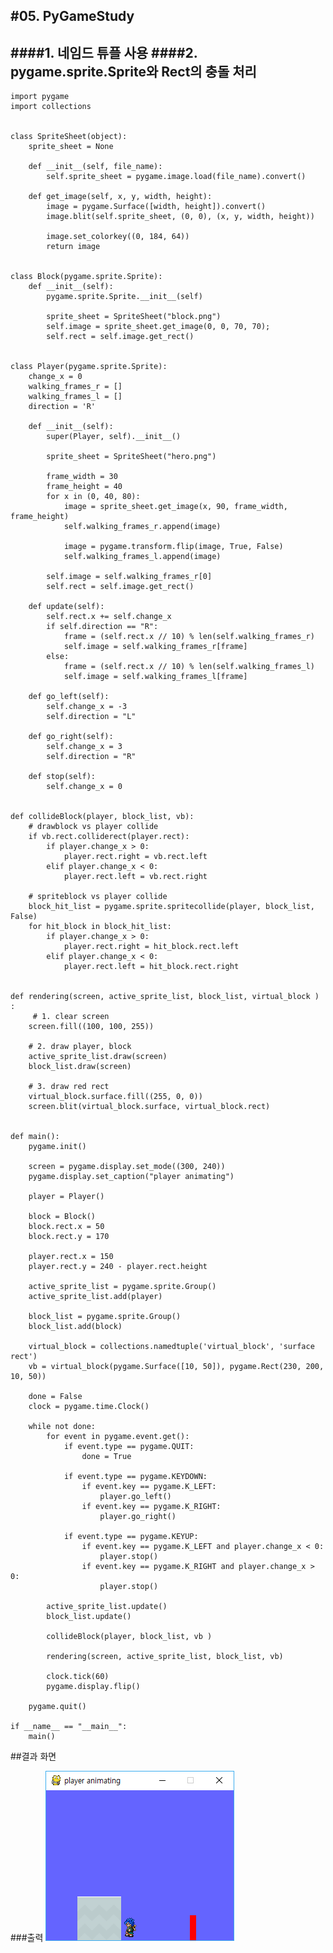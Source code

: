 #05. PyGameStudy
--------------------------------
####1. 네임드 튜플 사용
####2. pygame.sprite.Sprite와 Rect의 충돌 처리
-------------------------------


	import pygame
	import collections
	
	
	class SpriteSheet(object):
	    sprite_sheet = None
	
	    def __init__(self, file_name):
	        self.sprite_sheet = pygame.image.load(file_name).convert()
	
	    def get_image(self, x, y, width, height):
	        image = pygame.Surface([width, height]).convert()
	        image.blit(self.sprite_sheet, (0, 0), (x, y, width, height))
	
	        image.set_colorkey((0, 184, 64))
	        return image
	
	
	class Block(pygame.sprite.Sprite):
	    def __init__(self):
	        pygame.sprite.Sprite.__init__(self)
	
	        sprite_sheet = SpriteSheet("block.png")
	        self.image = sprite_sheet.get_image(0, 0, 70, 70);
	        self.rect = self.image.get_rect()
	
	
	class Player(pygame.sprite.Sprite):
	    change_x = 0
	    walking_frames_r = []
	    walking_frames_l = []
	    direction = 'R'
	
	    def __init__(self):
	        super(Player, self).__init__()
	
	        sprite_sheet = SpriteSheet("hero.png")
	
	        frame_width = 30
	        frame_height = 40
	        for x in (0, 40, 80):
	            image = sprite_sheet.get_image(x, 90, frame_width, frame_height)
	            self.walking_frames_r.append(image)
	
	            image = pygame.transform.flip(image, True, False)
	            self.walking_frames_l.append(image)
	
	        self.image = self.walking_frames_r[0]
	        self.rect = self.image.get_rect()
	
	    def update(self):
	        self.rect.x += self.change_x
	        if self.direction == "R":
	            frame = (self.rect.x // 10) % len(self.walking_frames_r)
	            self.image = self.walking_frames_r[frame]
	        else:
	            frame = (self.rect.x // 10) % len(self.walking_frames_l)
	            self.image = self.walking_frames_l[frame]
	
	    def go_left(self):
	        self.change_x = -3
	        self.direction = "L"
	
	    def go_right(self):
	        self.change_x = 3
	        self.direction = "R"
	
	    def stop(self):
	        self.change_x = 0
	
	
	def collideBlock(player, block_list, vb):
	    # drawblock vs player collide
	    if vb.rect.colliderect(player.rect):
	        if player.change_x > 0:
	            player.rect.right = vb.rect.left
	        elif player.change_x < 0:
	            player.rect.left = vb.rect.right
	
	    # spriteblock vs player collide
	    block_hit_list = pygame.sprite.spritecollide(player, block_list, False)
	    for hit_block in block_hit_list:
	        if player.change_x > 0:
	            player.rect.right = hit_block.rect.left
	        elif player.change_x < 0:
	            player.rect.left = hit_block.rect.right
	
	
	def rendering(screen, active_sprite_list, block_list, virtual_block ) :
	     # 1. clear screen
	    screen.fill((100, 100, 255))
	
	    # 2. draw player, block
	    active_sprite_list.draw(screen)
	    block_list.draw(screen)
	
	    # 3. draw red rect
	    virtual_block.surface.fill((255, 0, 0))
	    screen.blit(virtual_block.surface, virtual_block.rect)
	
	
	def main():
	    pygame.init()
	
	    screen = pygame.display.set_mode((300, 240))
	    pygame.display.set_caption("player animating")
	
	    player = Player()
	
	    block = Block()
	    block.rect.x = 50
	    block.rect.y = 170
	
	    player.rect.x = 150
	    player.rect.y = 240 - player.rect.height
	
	    active_sprite_list = pygame.sprite.Group()
	    active_sprite_list.add(player)
	
	    block_list = pygame.sprite.Group()
	    block_list.add(block)
	
	    virtual_block = collections.namedtuple('virtual_block', 'surface rect')
	    vb = virtual_block(pygame.Surface([10, 50]), pygame.Rect(230, 200, 10, 50))
	
	    done = False
	    clock = pygame.time.Clock()
	
	    while not done:
	        for event in pygame.event.get():
	            if event.type == pygame.QUIT:
	                done = True
	
	            if event.type == pygame.KEYDOWN:
	                if event.key == pygame.K_LEFT:
	                    player.go_left()
	                if event.key == pygame.K_RIGHT:
	                    player.go_right()
	
	            if event.type == pygame.KEYUP:
	                if event.key == pygame.K_LEFT and player.change_x < 0:
	                    player.stop()
	                if event.key == pygame.K_RIGHT and player.change_x > 0:
	                    player.stop()
	
	        active_sprite_list.update()
	        block_list.update()
	
	        collideBlock(player, block_list, vb )
	
	        rendering(screen, active_sprite_list, block_list, vb)
	
	        clock.tick(60)
	        pygame.display.flip()
	
	    pygame.quit()
	
	if __name__ == "__main__":
	    main()

##결과 화면

###출력
![](https://github.com/RealChaser/PygameStudy/blob/master/image/rect_collide.png?raw=true)